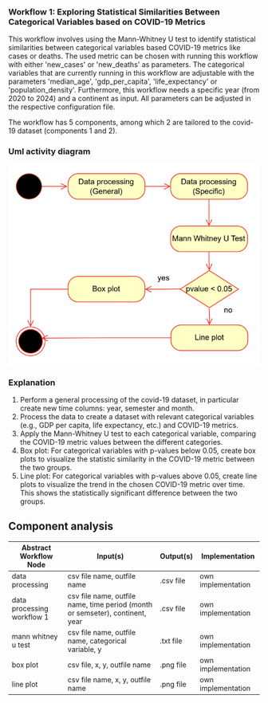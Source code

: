 ### Workflow 1: Exploring Statistical Similarities Between Categorical Variables based on COVID-19 Metrics

This workflow involves using the Mann-Whitney U test to identify statistical similarities between categorical variables based COVID-19 metrics like cases or deaths.
The used metric can be chosen with running this workflow with either 'new_cases' or 'new_deaths' as parameters. The categorical variables that are currently running in this workflow are adjustable with the parameters 'median_age', 'gdp_per_capita', 'life_expectancy' or 'population_density'.
Furthermore, this workflow needs a specific year (from 2020 to 2024) and a continent as input. All parameters can be adjusted in the respective configuration file. 

The workflow has 5 components, among which 2 are tailored to the covid-19 dataset (components 1 and 2). 
### Uml activity diagram
![Alt text](./Workflow1ActivityDiagram.png)
### Explanation
1. Perform a general processing of the covid-19 dataset, in particular create new time columns: year, semester and month.
2. Process the data to create a dataset with relevant categorical variables (e.g., GDP per capita, life expectancy, etc.) and COVID-19 metrics.
3. Apply the Mann-Whitney U test to each categorical variable, comparing the COVID-19 metric values between the different categories.
4. Box plot: For categorical variables with p-values below 0.05, create box plots to visualize the statistic similarity in the COVID-19 metric between the two groups.
5. Line plot: For categorical variables with p-values above 0.05, create line plots to visualize the trend in the chosen COVID-19 metric over time. This shows the statistically significant difference between the two groups. 

## Component analysis

| Abstract Workflow Node     | Input(s)                                                                      | Output(s)  | Implementation     |
|----------------------------|-------------------------------------------------------------------------------|------------|--------------------|
| data processing            | csv file name, outfile name                                                   | .csv file  | own implementation |
| data processing workflow 1 | csv file name, outfile name, time period (month or semseter), continent, year | .csv file  | own implementation |
| mann whitney u test        | csv file name, outfile name, categorical variable, y                          | .txt file  | own implementation |
| box plot                   | csv file, x, y, outfile name                                                  | .png file  | own implementation |
| line plot                  | csv file name, x, y, outfile name                                             | .png file  | own implementation |


